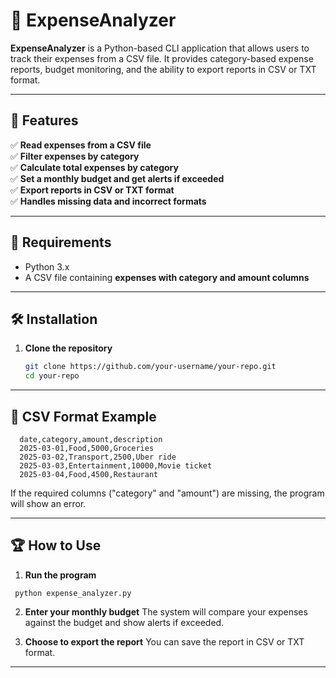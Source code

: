 # 🏦 ExpenseAnalyzer

**ExpenseAnalyzer** is a Python-based CLI application that allows users to track their expenses from a CSV file. It provides category-based expense reports, budget monitoring, and the ability to export reports in CSV or TXT format.

---

## 📖 Features
✅ **Read expenses from a CSV file**  
✅ **Filter expenses by category**  
✅ **Calculate total expenses by category**  
✅ **Set a monthly budget and get alerts if exceeded**  
✅ **Export reports in CSV or TXT format**  
✅ **Handles missing data and incorrect formats**  

---

## 📌 Requirements
- Python 3.x
- A CSV file containing **expenses with category and amount columns**

---

## 🛠️ Installation
1. **Clone the repository**
   ```bash
   git clone https://github.com/your-username/your-repo.git
   cd your-repo

---

## 📂 CSV Format Example
```Your CSV file should have at least these columns:
  date,category,amount,description
  2025-03-01,Food,5000,Groceries
  2025-03-02,Transport,2500,Uber ride
  2025-03-03,Entertainment,10000,Movie ticket
  2025-03-04,Food,4500,Restaurant
```
If the required columns ("category" and "amount") are missing, the program will show an error.

---

## 🏆 How to Use
1. **Run the program**
 ```
  python expense_analyzer.py
```
2. **Enter your monthly budget**
The system will compare your expenses against the budget and show alerts if exceeded.

3. **Choose to export the report**
You can save the report in CSV or TXT format.

---





